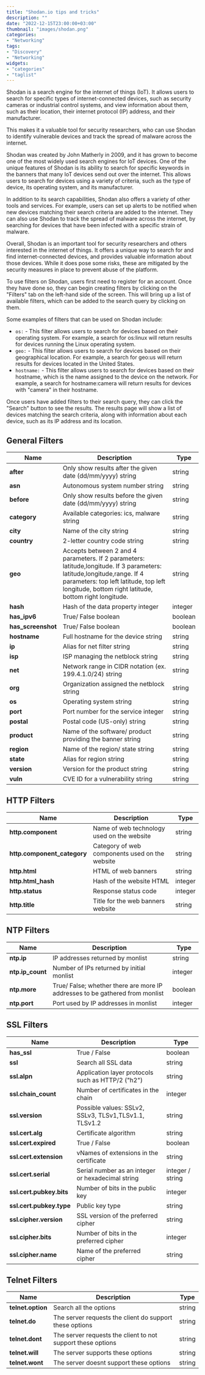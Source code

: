 ```yaml
---
title: "Shodan.io tips and tricks"
description: ""
date: "2022-12-15T23:00:00+03:00"
thumbnail: "images/shodan.png"
categories:
- "Networking"
tags:
- "Discovery"
- "Networking"
widgets:
- "categories"
- "taglist"
---
```


Shodan is a search engine for the internet of things (IoT). It allows users to search for specific types of internet-connected devices, such as security cameras or industrial control systems, and view information about them, such as their location, their internet protocol (IP) address, and their manufacturer. 

<!--more--> 

This makes it a valuable tool for security researchers, who can use Shodan to identify vulnerable devices and track the spread of malware across the internet.

Shodan was created by John Matherly in 2009, and it has grown to become one of the most widely used search engines for IoT devices. One of the unique features of Shodan is its ability to search for specific keywords in the banners that many IoT devices send out over the internet. This allows users to search for devices using a variety of criteria, such as the type of device, its operating system, and its manufacturer.

In addition to its search capabilities, Shodan also offers a variety of other tools and services. For example, users can set up alerts to be notified when new devices matching their search criteria are added to the internet. They can also use Shodan to track the spread of malware across the internet, by searching for devices that have been infected with a specific strain of malware.

Overall, Shodan is an important tool for security researchers and others interested in the internet of things. It offers a unique way to search for and find internet-connected devices, and provides valuable information about those devices. While it does pose some risks, these are mitigated by the security measures in place to prevent abuse of the platform.

To use filters on Shodan, users first need to register for an account. Once they have done so, they can begin creating filters by clicking on the "Filters" tab on the left-hand side of the screen. This will bring up a list of available filters, which can be added to the search query by clicking on them.

Some examples of filters that can be used on Shodan include:

* `os:` - This filter allows users to search for devices based on their operating system. For example, a search for os:linux will return results for devices running the Linux operating system.
* `geo:` - This filter allows users to search for devices based on their geographical location. For example, a search for geo:us will return results for devices located in the United States.
* `hostname:` - This filter allows users to search for devices based on their hostname, which is the name assigned to the device on the network. For example, a search for hostname:camera will return results for devices with "camera" in their hostname.

Once users have added filters to their search query, they can click the "Search" button to see the results. The results page will show a list of devices matching the search criteria, along with information about each device, such as its IP address and its location.

## General Filters
| **Name**           | **Description**                                                                                                                                                                                                            | **Type** |
| ------------------ | -------------------------------------------------------------------------------------------------------------------------------------------------------------------------------------------------------------------------- | -------- |
| **after**          | Only show results after the given date (dd/mm/yyyy) string                                                                                                                                                                 | string   |
| **asn**            | Autonomous system number string                                                                                                                                                                                            | string   |
| **before**         | Only show results before the given date (dd/mm/yyyy) string                                                                                                                                                                | string   |
| **category**       | Available categories: ics, malware string                                                                                                                                                                                  | string   |
| **city**           | Name of the city string                                                                                                                                                                                                    | string   |
| **country**        | 2-letter country code string                                                                                                                                                                                               | string   |
| **geo**            | Accepts between 2 and 4 parameters. If 2 parameters: latitude,longitude. If 3 parameters: latitude,longitude,range. If 4 parameters: top left latitude, top left longitude, bottom right latitude, bottom right longitude. | string   |
| **hash**           | Hash of the data property integer                                                                                                                                                                                          | integer  |
| **has_ipv6**       | True/ False boolean                                                                                                                                                                                                        | boolean  |
| **has_screenshot** | True/ False boolean                                                                                                                                                                                                        | boolean  |
| **hostname**       | Full hostname for the device string                                                                                                                                                                                        | string   |
| **ip**             | Alias for net filter string                                                                                                                                                                                                | string   |
| **isp**            | ISP managing the netblock string                                                                                                                                                                                           | string   |
| **net**            | Network range in CIDR notation (ex. 199.4.1.0/24) string                                                                                                                                                                   | string   |
| **org**            | Organization assigned the netblock string                                                                                                                                                                                  | string   |
| **os**             | Operating system string                                                                                                                                                                                                    | string   |
| **port**           | Port number for the service integer                                                                                                                                                                                        | string   |
| **postal**         | Postal code (US-only) string                                                                                                                                                                                               | string   |
| **product**        | Name of the software/ product providing the banner string                                                                                                                                                                  | string   |
| **region**         | Name of the region/ state string                                                                                                                                                                                           | string   |
| **state**          | Alias for region string                                                                                                                                                                                                    | string   |
| **version**        | Version for the product string                                                                                                                                                                                             | string   |
| **vuln**           | CVE ID for a vulnerability string                                                                                                                                                                                          | string   |
## HTTP Filters
| **Name**                    | **Description**                                  | **Type** |
| --------------------------- | ------------------------------------------------ | -------- |
| **http.component**          | Name of web technology used on the website       | string   |
| **http.component_category** | Category of web components used on the   website | string   |
| **http.html**               | HTML of web banners                              | string   |
| **http.html_hash**          | Hash of the website HTML                         | integer  |
| **http.status**             | Response status code                             | integer  |
| **http.title**              | Title for the web banners website                | string   |

## NTP Filters
| **Name**         | **Description**                                                              | **Type** |
| ---------------- | ---------------------------------------------------------------------------- | -------- |
| **ntp.ip**       | IP addresses returned by monlist                                             | string   |
| **ntp.ip_count** | Number of IPs returned by initial monlist                                    | integer  |
| **ntp.more**     | True/ False; whether there are more IP addresses to be gathered from monlist | boolean  |
| **ntp.port**     | Port used by IP addresses in monlist                                         | integer  |

## SSL Filters
| **Name**                 | **Description**                                       | **Type**         |
| ------------------------ | ----------------------------------------------------- | ---------------- |
| **has_ssl**              | True / False                                          | boolean          |
| **ssl**                  | Search all SSL data                                   | string           |
| **ssl.alpn**             | Application layer protocols such as HTTP/2 ("h2")     | string           |
| **ssl.chain_count**      | Number of certificates in the chain                   | integer          |
| **ssl.version**          | Possible values: SSLv2, SSLv3, TLSv1,TLSv1.1, TLSv1.2 | string           |
| **ssl.cert.alg**         | Certificate algorithm                                 | string           |
| **ssl.cert.expired**     | True / False                                          | boolean          |
| **ssl.cert.extension**   | vNames of extensions in the certificate               | string           |
| **ssl.cert.serial**      | Serial number as an integer or hexadecimal string     | integer / string |
| **ssl.cert.pubkey.bits** | Number of bits in the public key                      | integer          |
| **ssl.cert.pubkey.type** | Public key type                                       | string           |
| **ssl.cipher.version**   | SSL version of the preferred cipher                   | string           |
| **ssl.cipher.bits**      | Number of bits in the preferred cipher                | integer          |
| **ssl.cipher.name**      | Name of the preferred cipher                          | string           |

## Telnet Filters
| **Name**          | **Description**                                             | **Type** |
| ----------------- | ----------------------------------------------------------- | -------- |
| **telnet.option** | Search all the options                                      | string   |
| **telnet.do**     | The server requests the client do support these options     | string   |
| **telnet.dont**   | The server requests the client to not support these options | string   |
| **telnet.will**   | The server supports these options                           | string   |
| **telnet.wont**   | The server doesnt support these options                     | string   |